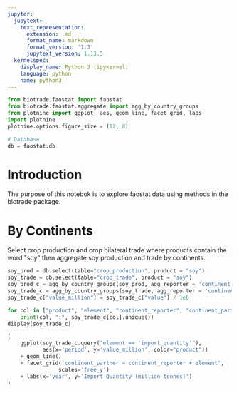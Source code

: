 ```yaml
---
jupyter:
  jupytext:
    text_representation:
      extension: .md
      format_name: markdown
      format_version: '1.3'
      jupytext_version: 1.13.5
  kernelspec:
    display_name: Python 3 (ipykernel)
    language: python
    name: python3
---
```


```python
from biotrade.faostat import faostat
from biotrade.faostat.aggregate import agg_by_country_groups
from plotnine import ggplot, aes, geom_line, facet_grid, labs
import plotnine
plotnine.options.figure_size = (12, 8)

# Database
db = faostat.db
```

<!-- #region -->
# Introduction


The purpose of this notebok is to explore faostat data using methods in the biotrade package.
<!-- #endregion -->

# By Continents

Select crop production and crop bilateral trade where products contain the word "soy" then aggregate soy production and trade by continents.

```python
soy_prod = db.select(table="crop_production", product = "soy")
soy_trade = db.select(table="crop_trade", product = "soy")
soy_prod_c = agg_by_country_groups(soy_prod, agg_reporter = 'continent')
soy_trade_c = agg_by_country_groups(soy_trade, agg_reporter = 'continent', agg_partner = 'continent')
soy_trade_c["value_million"] = soy_trade_c["value"] / 1e6
```

```python
for col in ["product", "element", "continent_reporter", "continent_partner", "unit"]:
    print(col, ":", soy_trade_c[col].unique())
display(soy_trade_c)
```

```python
(
    ggplot(soy_trade_c.query("element == 'import_quantity'"), 
           aes(x='period', y='value_million', color="product"))
    + geom_line()
    + facet_grid('continent_partner ~ continent_reporter + element', 
                scales='free_y')
    + labs(x='year', y='Import Quantity (million tonnes)')
)
```

```python

```
